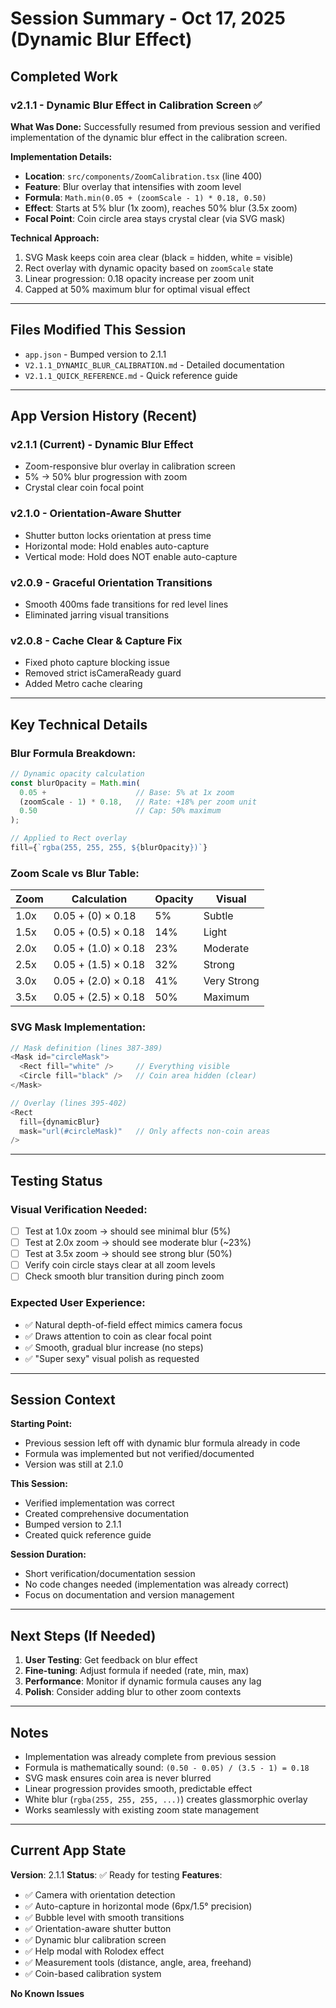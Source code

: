 # Session Summary - Oct 17, 2025 (Dynamic Blur Effect)

## Completed Work

### v2.1.1 - Dynamic Blur Effect in Calibration Screen ✅

**What Was Done:**
Successfully resumed from previous session and verified implementation of the dynamic blur effect in the calibration screen.

**Implementation Details:**
- **Location**: `src/components/ZoomCalibration.tsx` (line 400)
- **Feature**: Blur overlay that intensifies with zoom level
- **Formula**: `Math.min(0.05 + (zoomScale - 1) * 0.18, 0.50)`
- **Effect**: Starts at 5% blur (1x zoom), reaches 50% blur (3.5x zoom)
- **Focal Point**: Coin circle area stays crystal clear (via SVG mask)

**Technical Approach:**
1. SVG Mask keeps coin area clear (black = hidden, white = visible)
2. Rect overlay with dynamic opacity based on `zoomScale` state
3. Linear progression: 0.18 opacity increase per zoom unit
4. Capped at 50% maximum blur for optimal visual effect

---

## Files Modified This Session
- `app.json` - Bumped version to 2.1.1
- `V2.1.1_DYNAMIC_BLUR_CALIBRATION.md` - Detailed documentation
- `V2.1.1_QUICK_REFERENCE.md` - Quick reference guide

---

## App Version History (Recent)

### v2.1.1 (Current) - Dynamic Blur Effect
- Zoom-responsive blur overlay in calibration screen
- 5% → 50% blur progression with zoom
- Crystal clear coin focal point

### v2.1.0 - Orientation-Aware Shutter
- Shutter button locks orientation at press time
- Horizontal mode: Hold enables auto-capture
- Vertical mode: Hold does NOT enable auto-capture

### v2.0.9 - Graceful Orientation Transitions
- Smooth 400ms fade transitions for red level lines
- Eliminated jarring visual transitions

### v2.0.8 - Cache Clear & Capture Fix
- Fixed photo capture blocking issue
- Removed strict isCameraReady guard
- Added Metro cache clearing

---

## Key Technical Details

### Blur Formula Breakdown:
```javascript
// Dynamic opacity calculation
const blurOpacity = Math.min(
  0.05 +                    // Base: 5% at 1x zoom
  (zoomScale - 1) * 0.18,   // Rate: +18% per zoom unit
  0.50                      // Cap: 50% maximum
);

// Applied to Rect overlay
fill={`rgba(255, 255, 255, ${blurOpacity})`}
```

### Zoom Scale vs Blur Table:
| Zoom | Calculation | Opacity | Visual |
|------|-------------|---------|--------|
| 1.0x | 0.05 + (0) × 0.18 | 5% | Subtle |
| 1.5x | 0.05 + (0.5) × 0.18 | 14% | Light |
| 2.0x | 0.05 + (1.0) × 0.18 | 23% | Moderate |
| 2.5x | 0.05 + (1.5) × 0.18 | 32% | Strong |
| 3.0x | 0.05 + (2.0) × 0.18 | 41% | Very Strong |
| 3.5x | 0.05 + (2.5) × 0.18 | 50% | Maximum |

### SVG Mask Implementation:
```javascript
// Mask definition (lines 387-389)
<Mask id="circleMask">
  <Rect fill="white" />     // Everything visible
  <Circle fill="black" />   // Coin area hidden (clear)
</Mask>

// Overlay (lines 395-402)
<Rect 
  fill={dynamicBlur}
  mask="url(#circleMask)"   // Only affects non-coin areas
/>
```

---

## Testing Status

### Visual Verification Needed:
- [ ] Test at 1.0x zoom → should see minimal blur (5%)
- [ ] Test at 2.0x zoom → should see moderate blur (~23%)
- [ ] Test at 3.5x zoom → should see strong blur (50%)
- [ ] Verify coin circle stays clear at all zoom levels
- [ ] Check smooth blur transition during pinch zoom

### Expected User Experience:
- ✅ Natural depth-of-field effect mimics camera focus
- ✅ Draws attention to coin as clear focal point
- ✅ Smooth, gradual blur increase (no steps)
- ✅ "Super sexy" visual polish as requested

---

## Session Context

**Starting Point:**
- Previous session left off with dynamic blur formula already in code
- Formula was implemented but not verified/documented
- Version was still at 2.1.0

**This Session:**
- Verified implementation was correct
- Created comprehensive documentation
- Bumped version to 2.1.1
- Created quick reference guide

**Session Duration:**
- Short verification/documentation session
- No code changes needed (implementation was already correct)
- Focus on documentation and version management

---

## Next Steps (If Needed)

1. **User Testing**: Get feedback on blur effect
2. **Fine-tuning**: Adjust formula if needed (rate, min, max)
3. **Performance**: Monitor if dynamic formula causes any lag
4. **Polish**: Consider adding blur to other zoom contexts

---

## Notes

- Implementation was already complete from previous session
- Formula is mathematically sound: `(0.50 - 0.05) / (3.5 - 1) = 0.18`
- SVG mask ensures coin area is never blurred
- Linear progression provides smooth, predictable effect
- White blur (`rgba(255, 255, 255, ...)`) creates glassmorphic overlay
- Works seamlessly with existing zoom state management

---

## Current App State

**Version**: 2.1.1
**Status**: ✅ Ready for testing
**Features**:
- ✅ Camera with orientation detection
- ✅ Auto-capture in horizontal mode (6px/1.5° precision)
- ✅ Bubble level with smooth transitions
- ✅ Orientation-aware shutter button
- ✅ Dynamic blur calibration screen
- ✅ Help modal with Rolodex effect
- ✅ Measurement tools (distance, angle, area, freehand)
- ✅ Coin-based calibration system

**No Known Issues**
